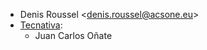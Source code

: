 - Denis Roussel \<<denis.roussel@acsone.eu>\>
- [Tecnativa](https://www.tecnativa.com):
  - Juan Carlos Oñate